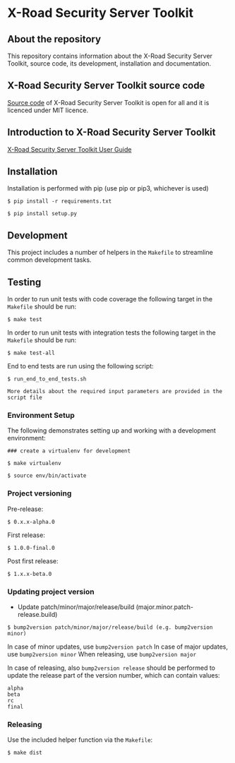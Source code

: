 # X-Road Security Server Toolkit

## About the repository 

This repository contains information about the X-Road Security Server Toolkit, source code, its development, installation and documentation.

## X-Road Security Server Toolkit source code

[Source code](https://github.com/nordic-institute/X-Road-Security-Server-toolkit) of X-Road Security Server Toolkit is open for all and it is licenced under MIT licence.

## Introduction to X-Road Security Server Toolkit

[X-Road Security Server Toolkit User Guide](https://github.com/nordic-institute/X-Road-Security-Server-toolkit/blob/master/docs/xroad_security_server_toolkit_user_guide.md)


## Installation

Installation is performed with pip (use pip or pip3, whichever is used)

```
$ pip install -r requirements.txt

$ pip install setup.py
```

## Development

This project includes a number of helpers in the `Makefile` to streamline common development tasks.

## Testing

In order to run unit tests with code coverage the following target in the `Makefile` should be run:
```
$ make test

```

In order to run unit tests with integration tests the following target in the `Makefile` should be run:
```
$ make test-all

```

End to end tests are run using the following script:
```
$ run_end_to_end_tests.sh

More details about the required input parameters are provided in the script file
```

### Environment Setup

The following demonstrates setting up and working with a development environment:

```
### create a virtualenv for development

$ make virtualenv

$ source env/bin/activate

```
### Project versioning

Pre-release:

```
$ 0.x.x-alpha.0
```

First release:

```
$ 1.0.0-final.0
```

Post first release:

```
$ 1.x.x-beta.0
```


### Updating project version

* Update patch/minor/major/release/build (major.minor.patch-release.build)
```
$ bump2version patch/minor/major/release/build (e.g. bump2version minor)
```
In case of minor updates, use `bump2version patch`
In case of major updates, use `bump2version minor`
When releasing, use `bump2version major`

In case of releasing, also `bump2version release` should be performed
to update the release part of the version number, which can contain values: 
```
alpha
beta
rc
final
```

### Releasing

Use the included helper function via the `Makefile`:

```
$ make dist
```
